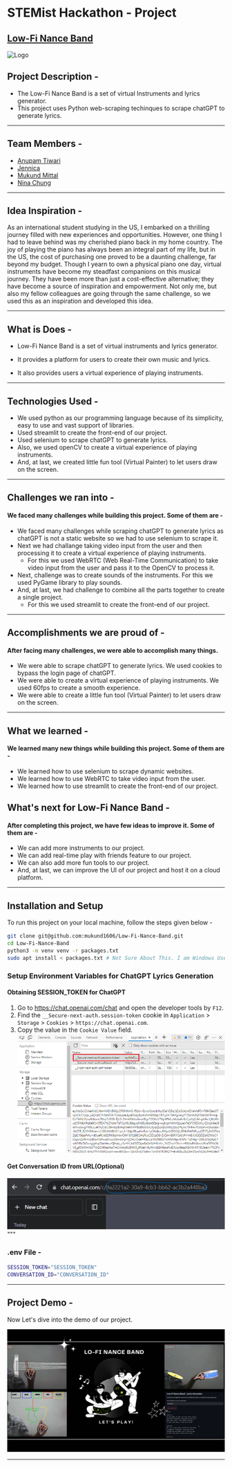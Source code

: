 # STEMist Hackathon - Project
## [Low-Fi Nance Band](https://github.com/anupam-tiwari/STEMist-Hacks-2.0)

![Logo](https://i.ibb.co/jJ4d3c5/logo.jpg)

## Project Description -
- The Low-Fi Nance Band is a set of virtual Instruments and lyrics generator.
- This project uses Python web-scraping techinques to scrape chatGPT to generate lyrics.
___

## Team Members - 
- [Anupam Tiwari](https://github.com/anupam-tiwari)
- [Jennica](https://github.com/JennicaANK)
- [Mukund Mittal](https://github.com/mukund1606)
- [Nina Chung](https://github.com/chungy1)
---
## Idea Inspiration - 
As an international student studying in the US, I embarked on a thrilling journey filled with new experiences and opportunities. However, one thing I had to leave behind was my cherished piano back in my home country. The joy of playing the piano has always been an integral part of my life, but in the US, the cost of purchasing one proved to be a daunting challenge, far beyond my budget. Though I yearn to own a physical piano one day, virtual instruments have become my steadfast companions on this musical journey. They have been more than just a cost-effective alternative; they have become a source of inspiration and empowerment. Not only me, but also my fellow colleagues are going through the same challenge, so we used this as an inspiration and developed this idea.
___

## What is Does - 
- Low-Fi Nance Band is a set of virtual instruments and lyrics generator.

- It provides a platform for users to create their own music and lyrics.

- It also provides users a virtual experience of playing instruments.

___ 
## Technologies Used - 
- We used python as our programming language because of its simplicity, easy to use and vast support of libraries.
- Used streamlit to create the front-end of our project.
- Used selenium to scrape chatGPT to generate lyrics.
- Also, we used openCV to create a virtual experience of playing instruments.
- And, at last, we created little fun tool (Virtual Painter) to let users draw on the screen.
___
## Challenges we ran into -
#### We faced many challenges while building this project. Some of them are -
- We faced many challenges while scraping chatGPT to generate lyrics as chatGPT is not a static website so we had to use selenium to scrape it.
- Next we had challange taking video input from the user and then processing it to create a virtual experience of playing instruments.
    - For this we used WebRTC (Web Real-Time Communication) to take video input from the user and pass it to the OpenCV to process it.
- Next, challenge was to create sounds of the instruments. For this we used PyGame library to play sounds.
- And, at last, we had challenge to combine all the parts together to create a single project.
    - For this we used streamlit to create the front-end of our project.
___
## Accomplishments we are proud of - 
#### After facing many challenges, we were able to accomplish many things. 
- We were able to scrape chatGPT to generate lyrics. We used cookies to bypass the login page of chatGPT.
- We were able to create a virtual experience of playing instruments. We used 60fps to create a smooth experience.
- We were able to create a little fun tool (Virtual Painter) to let users draw on the screen.

___
## What we learned - 
#### We learned many new things while building this project. Some of them are -
- We learned how to use selenium to scrape dynamic websites.
- We learned how to use WebRTC to take video input from the user.
- We learned how to use streamlit to create the front-end of our project.

## What's next for Low-Fi Nance Band - 
#### After completing this project, we have few ideas to improve it. Some of them are -
- We can add more instruments to our project.
- We can add real-time play with friends feature to our project.
- We can also add more fun tools to our project.
- And, at last, we can improve the UI of our project and host it on a cloud platform.
___

## Installation and Setup
To run this project on your local machine, follow the steps given below -
```bash
git clone git@github.com:mukund1606/Low-Fi-Nance-Band.git
cd Low-Fi-Nance-Band
python3 -m venv venv -r packages.txt
sudo apt install < packages.txt # Not Sure About This. I am Windows User
```

### Setup Environment Variables for ChatGPT Lyrics Generation
#### Obtaining SESSION_TOKEN for ChatGPT

1. Go to https://chat.openai.com/chat and open the developer tools by `F12`.
2. Find the `__Secure-next-auth.session-token` cookie in `Application` > `Storage` > `Cookies` > `https://chat.openai.com`.
3. Copy the value in the `Cookie Value` field.
![SESSION_TOKEN](/src/assets/SESSION.png)
#### Get Conversation ID from URL(Optional)
![CONVERSATION_ID](/src/assets/CONVERSATION.png)
"""

### .env File -
```bash 
SESSION_TOKEN="SESSION_TOKEN"
CONVERSATION_ID="CONVERSATION_ID"
```
___
## Project Demo -
Now Let's dive into the demo of our project.

[![Lo-Fi nance Band](src/assets/cover.png)](http://www.youtube.com/watch?v=CFP9hNUwwUE)

___
